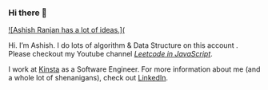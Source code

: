 ### Hi there 👋

<!--
**swolecoder/swolecoder** is a ✨ _special_ ✨ repository because its `README.md` (this file) appears on your GitHub profile.

Here are some ideas to get you started:

- 🔭 I’m currently working on ...
- 🌱 I’m currently learning ...
- 👯 I’m looking to collaborate on ...
- 🤔 I’m looking for help with ...
- 💬 Ask me about ...
- 📫 How to reach me: ...
- 😄 Pronouns: ...
- ⚡ Fun fact: ...
-->
[![Ashish Ranjan has a lot of ideas.](]()

Hi. I’m Ashish. I do lots of algorithm & Data Structure on this account . Please checkout my Youtube channel [_Leetcode in JavaScript_](https://www.youtube.com/channel/UCHcwbg7QduXg_ESJObZEGUw?view_as=subscriber).

I work at [Kinsta](https://kinsta.com/schedule-demo/?GA_network=g&GA_device=c&GA_campaign=10910262450&GA_adgroup=108440050015&GA_target&GA_placement&GA_creative=461411556873&GA_extension&GA_keyword=%2Bkinsta&GA_loc_physical_ms=9008156&utm_campaign=10910262450&utm_content&utm_term=%2Bkinsta&utm_source=adwords&utm_medium=ppc&hsa_acc=5222164710&hsa_cam=10910262450&hsa_grp=108440050015&hsa_ad=461411556873&hsa_src=g&hsa_tgt=aud-969067132727%3Akwd-297818376850&hsa_kw=%2Bkinsta&hsa_mt=b&hsa_net=adwords&hsa_ver=3&gclid=Cj0KCQiAzsz-BRCCARIsANotFgP4q9tLiWrAuU5RIMLDgv_Z0oLNvC4ZsAlt1t4_F-mnZf9Cq7ZQtf0aAthEEALw_wcB) as a Software Engineer. For more information about me (and a whole lot of shenanigans), check out [LinkedIn](https://www.linkedin.com/in/ranjanah1/).